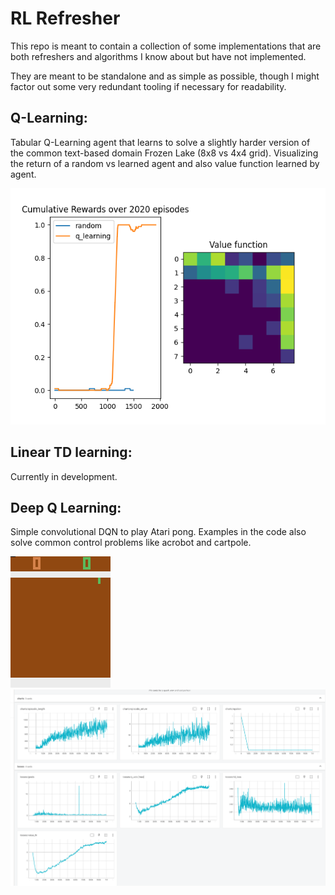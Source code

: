 # RL Refresher

This repo is meant to contain a collection of some implementations that are both refreshers and algorithms I know about but have not implemented. 

They are meant to be standalone and as simple as possible, though I might factor out some very redundant tooling if necessary for readability.


## Q-Learning:

Tabular Q-Learning agent that learns to solve a slightly harder version of the common text-based domain Frozen Lake (8x8 vs 4x4 grid). Visualizing the return of a random vs learned agent and also value function learned by agent.

![q learned frozenlake](q-learning/frozen_lake/plots.png)

## Linear TD learning:

Currently in development.

## Deep Q Learning:

Simple convolutional DQN to play Atari pong. Examples in the code also solve common control problems like acrobot and cartpole.

![pong agent](deep-q-learning/pong/eval.gif)
![perf metrics](deep-q-learning/pong/tensorboard.PNG)
